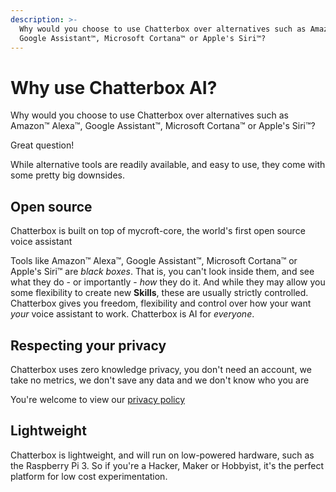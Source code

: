 ```yaml
---
description: >-
  Why would you choose to use Chatterbox over alternatives such as Amazon™ Alexa™,
  Google Assistant™, Microsoft Cortana™ or Apple's Siri™?
---
```


# Why use Chatterbox AI?

Why would you choose to use Chatterbox over alternatives such as Amazon™ Alexa™, Google Assistant™, Microsoft Cortana™ or Apple's Siri™?

Great question!

While alternative tools are readily available, and easy to use, they come with some pretty big downsides.

## Open source

Chatterbox is built on top of mycroft-core, the world's first open source voice assistant

Tools like Amazon™ Alexa™, Google Assistant™, Microsoft Cortana™ or Apple's Siri™ are _black boxes_. 
That is, you can't look inside them, and see what they do - or importantly - _how_ they do it. 
And while they may allow you some flexibility to create new **Skills**, these are usually strictly controlled. 
Chatterbox gives you freedom, flexibility and control over how your want _your_ voice assistant to work.
Chatterbox is AI for _everyone_.

## Respecting your privacy

Chatterbox uses zero knowledge privacy, you don't need an account, we take 
no metrics, we don't save any data and we don't know who you are

You're welcome to view our [privacy policy](https://chatterbox.ai/privacy-policy/)


## Lightweight

Chatterbox is lightweight, and will run on low-powered hardware, such as the Raspberry Pi 3. 
So if you're a Hacker, Maker or Hobbyist, it's the perfect platform for low cost experimentation.
